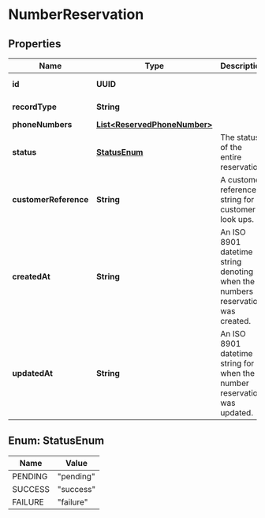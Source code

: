 

# NumberReservation


## Properties

| Name | Type | Description | Notes |
|------------ | ------------- | ------------- | -------------|
|**id** | **UUID** |  |  [optional] [readonly] |
|**recordType** | **String** |  |  [optional] [readonly] |
|**phoneNumbers** | [**List&lt;ReservedPhoneNumber&gt;**](ReservedPhoneNumber.md) |  |  [optional] |
|**status** | [**StatusEnum**](#StatusEnum) | The status of the entire reservation. |  [optional] [readonly] |
|**customerReference** | **String** | A customer reference string for customer look ups. |  [optional] |
|**createdAt** | **String** | An ISO 8901 datetime string denoting when the numbers reservation was created. |  [optional] [readonly] |
|**updatedAt** | **String** | An ISO 8901 datetime string for when the number reservation was updated. |  [optional] [readonly] |



## Enum: StatusEnum

| Name | Value |
|---- | -----|
| PENDING | &quot;pending&quot; |
| SUCCESS | &quot;success&quot; |
| FAILURE | &quot;failure&quot; |



